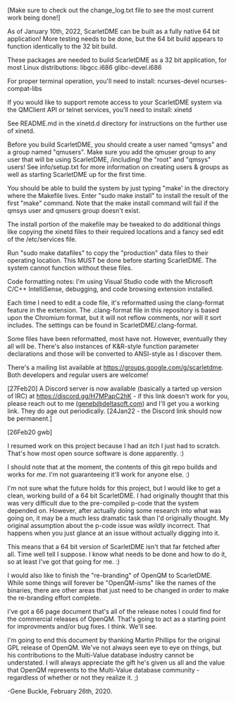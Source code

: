 [Make sure to check out the change_log.txt file to see the most
 current work being done!]

As of January 10th, 2022, ScarletDME can be built as a fully native 64 bit
application!  More testing needs to be done, but the 64 bit build appears
to function identically to the 32 bit build.

These packages are needed to build ScarletDME as a 32 bit application,
for most Linux distributions:
libgcc.i686
glibc-devel.i686

For proper terminal operation, you'll need to install:
ncurses-devel
ncurses-compat-libs

If you would like to support remote access to your ScarletDME system
via the QMClient API or telnet services, you'll need to install:
xinetd

See README.md in the xinetd.d directory for instructions on the further use of 
xinetd.

Before you build ScarletDME, you should create a user named "qmsys" and
a group named "qmusers".  Make sure you add the qmuser group to any user
that will be using ScarletDME, /including/ the "root" and "qmsys" users!
See info/setup.txt for more information on creating users & groups as well
as starting ScarletDME up for the first time.

You should be able to build the system by just typing "make' in the directory
where the Makefile lives.  Enter "sudo make install" to install the result of the
first "make" command.  Note that the make install command will fail if the 
qmsys user and qmusers group doesn't exist.

The install portion of the makefile may be tweaked to do additional things like
copying the xinetd files to their required locations and a fancy sed edit of
the /etc/services file.

Run "sudo make datafiles" to copy the "production" data files to their operating 
location.  This MUST be done before starting ScarletDME.  The system cannot 
function without these files.

Code formatting notes:
I'm using Visual Studio code with the Microsoft C/C++ IntelliSense, debugging,
and code browsing extension installed.  

Each time I need to edit a code file, it's reformatted using the clang-format
feature in the extension.  The .clang-format file in this repository is based
upon the Chromium format, but it will not reflow comments, nor will it
sort includes.  The settings can be found in ScarletDME/.clang-format.

Some files have been reformatted, most have not.  However, eventually they all
will be.  There's also instances of K&R-style function parameter declarations
and those will be converted to ANSI-style as I discover them.

There's a mailing list available at https://groups.google.com/g/scarletdme. 
Both developers and regular users are welcome!

[27Feb20] A Discord server is now available (basically a tarted up version of IRC) at
          https://discord.gg/H7MPapC2hK - if this link doesn't work for you,
          please reach out to me (geneb@deltasoft.com) and I'll get you a working
          link.  They do age out periodically. [24Jan22 - the Discord link should
          now be permanent.]

[26Feb20 gwb]

I resumed work on this project because I had an itch I just had to scratch.
That's how most open source software is done apparently. :)

I should note that at the moment, the contents of this git repo builds and
works for *me*.  I'm not guaranteeing it'll work for anyone else. :)

I'm not sure what the future holds for this project, but I would like to get 
a clean, working build of a 64 bit ScarletDME.  I had originally thought that
this was very difficult due to the pre-compiled p-code that the system depended
on.  However, after actually doing some research into what was going on, it 
may be a much less dramatic task than I'd originally thought.  My original 
assumption about the p-code issue was *wildly* incorrect.  That happens when
you just glance at an issue without actually digging into it.

This means that a 64 bit version of ScarletDME isn't that far fetched after
all.  Time well tell I suppose.  I know what needs to be done and how to do 
it, so at least I've got that going for me. :)

I would also like to finish the "re-branding" of OpenQM to ScarletDME.
While some things will forever be "OpenQM-isms" like the names of the binaries,
there are other areas that just need to be changed in order to make the
re-branding effort complete.

I've got a 66 page document that's all of the release notes I could find for
the commercial releases of OpenQM.  That's going to act as a starting point
for improvments and/or bug fixes.  I think.  We'll see.

I'm going to end this document by thanking Martin Phillips for the original
GPL release of OpenQM.  We've not always seen eye to eye on things, but his
contributions to the Multi-Value database industry cannot be understated.
I will always appreciate the gift he's given us all and the value that OpenQM
represents to the Multi-Value database community - regardless of whether or not
they realize it. ;)

-Gene Buckle, February 26th, 2020.
